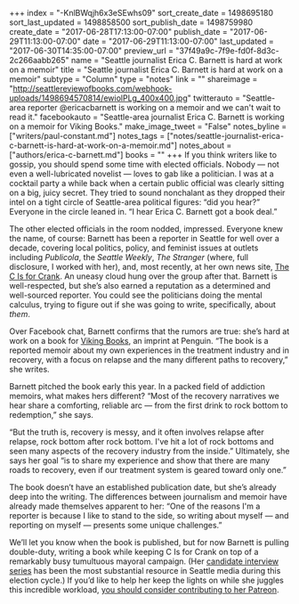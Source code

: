 +++
index = "-KnlBWqjh6x3eSEwhs09"
sort_create_date = 1498695180
sort_last_updated = 1498858500
sort_publish_date = 1498759980
create_date = "2017-06-28T17:13:00-07:00"
publish_date = "2017-06-29T11:13:00-07:00"
date = "2017-06-29T11:13:00-07:00"
last_updated = "2017-06-30T14:35:00-07:00"
preview_url = "37f49a9c-7f9e-fd0f-8d3c-2c266aabb265"
name = "Seattle journalist Erica C. Barnett is hard at work on a memoir"
title = "Seattle journalist Erica C. Barnett is hard at work on a memoir"
subtype = "Column"
type = "notes"
link = ""
shareimage = "http://seattlereviewofbooks.com/webhook-uploads/1498694570814/ewiolPLg_400x400.jpg"
twitterauto = "Seattle-area reporter @ericacbarnett is working on a memoir and we can't wait to read it."
facebookauto = "Seattle-area journalist Erica C. Barnett is working on a memoir for Viking Books."
make_image_tweet = "False"
notes_byline = ["writers/paul-constant.md"]
notes_tags = ["notes/seattle-journalist-erica-c-barnett-is-hard-at-work-on-a-memoir.md"]
notes_about = ["authors/erica-c-barnett.md"]
books = ""
+++
If you think writers like to gossip, you should spend some time with elected officials. Nobody — not even a well-lubricated novelist — loves to gab like a politician. I was at a cocktail party a while back when a certain public official was clearly sitting on a big, juicy secret. They tried to sound nonchalant as they dropped their intel on a tight circle of Seattle-area political figures: “did you hear?” Everyone in the circle leaned in. “I hear Erica C. Barnett got a book deal.”

The other elected officials in the room nodded, impressed. Everyone knew the name, of course: Barnett has been a reporter in Seattle for well over a decade, covering local politics, policy, and feminist issues at outlets including *Publicola*, the *Seattle Weekly*, *The Stranger* (where, full disclosure, I worked with her), and, most recently, at her own news site, [The C Is for Crank](https://thecisforcrank.com/). An uneasy cloud hung over the group after that. Barnett is well-respected, but she’s also earned a reputation as a determined and well-sourced reporter. You could see the politicians doing the mental calculus, trying to figure out if she was going to write, specifically, about *them*.

Over Facebook chat, Barnett confirms that the rumors are true: she’s hard at work on a book for [Viking Books](http://www.penguin.com/publishers/vikingbooks/), an imprint at Penguin. “The book is a reported memoir about my own experiences in the treatment industry and in recovery, with a focus on relapse and the many different paths to recovery,” she writes.

Barnett pitched the book early this year. In a packed field of addiction memoirs, what makes hers different? “Most of the recovery narratives we hear share a comforting, reliable arc — from the first drink to rock bottom to redemption,” she says. 

“But the truth is, recovery is messy, and it often involves relapse after relapse, rock bottom after rock bottom. I've hit a lot of rock bottoms and seen many aspects of the recovery industry from the inside.” Ultimately, she says her goal “is to share my experience and show that there are many roads to recovery, even if our treatment system is geared toward only one.”

The book doesn’t have an established publication date, but she’s already deep into the writing. The differences between journalism and memoir have already made themselves apparent to her: “One of the reasons I'm a reporter is because I like to stand to the side, so writing about myself — and reporting on myself — presents some unique challenges.”

We’ll let you know when the book is published, but for now Barnett is pulling double-duty, writing a book while keeping C Is for Crank on top of a remarkably busy tumultuous mayoral campaign. (Her [candidate interview series](https://thecisforcrank.com/category/election-2017/) has been the most substantial resource in Seattle media during this election cycle.) If you’d like to help her keep the lights on while she juggles this incredible workload, [you should consider contributing to her Patreon]( https://www.patreon.com/ericacbarnett).
